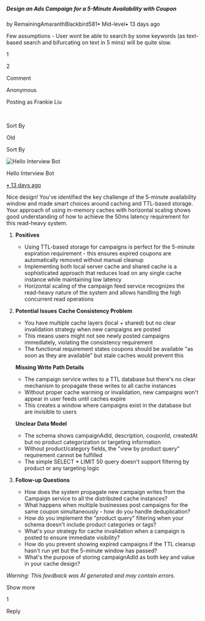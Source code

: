 ##### Design an Ads Campaign for a 5-Minute Availability with Coupon

by RemainingAmaranthBlackbird581• Mid-level• 13 days ago

Few assumptions - User wont be able to search by some keywords (as text-based search and bifurcating on text in 5 mins) will be quite slow.

1

2

Comment

Anonymous

Posting as Frankie Liu

​

Sort By

Old

Sort By

![Hello Interview Bot](https://hellointerview-files.s3.us-west-2.amazonaws.com/public-media/hilogo.jpg)

Hello Interview Bot

[• 13 days ago](https://www.hellointerview.com/community/submissions/cmea7qh2c00vaad07wa2evnsq#comment-cmea7ruwl002sad3agx76dw1r)

Nice design! You've identified the key challenge of the 5-minute availability window and made smart choices around caching and TTL-based storage. Your approach of using in-memory caches with horizontal scaling shows good understanding of how to achieve the 50ms latency requirement for this read-heavy system.

1.  **Positives**
    
    -   Using TTL-based storage for campaigns is perfect for the 5-minute expiration requirement - this ensures expired coupons are automatically removed without manual cleanup
    -   Implementing both local server cache and shared cache is a sophisticated approach that reduces load on any single cache instance while maintaining low latency
    -   Horizontal scaling of the campaign feed service recognizes the read-heavy nature of the system and allows handling the high concurrent read operations
2.  **Potential Issues** **Cache Consistency Problem**
    
    -   You have multiple cache layers (local + shared) but no clear invalidation strategy when new campaigns are posted
    -   This means users might not see newly posted campaigns immediately, violating the consistency requirement
    -   The functional requirement states coupons should be available "as soon as they are available" but stale caches would prevent this
    
    **Missing Write Path Details**
    
    -   The campaign service writes to a TTL database but there's no clear mechanism to propagate these writes to all cache instances
    -   Without proper cache warming or invalidation, new campaigns won't appear in user feeds until caches expire
    -   This creates a window where campaigns exist in the database but are invisible to users
    
    **Unclear Data Model**
    
    -   The schema shows campaignAdId, description, couponId, createdAt but no product categorization or targeting information
    -   Without product/category fields, the "view by product query" requirement cannot be fulfilled
    -   The simple SELECT \* LIMIT 50 query doesn't support filtering by product or any targeting logic
3.  **Follow-up Questions**
    
    -   How does the system propagate new campaign writes from the Campaign service to all the distributed cache instances?
    -   What happens when multiple businesses post campaigns for the same coupon simultaneously - how do you handle deduplication?
    -   How do you implement the "product query" filtering when your schema doesn't include product categories or tags?
    -   What's your strategy for cache invalidation when a campaign is posted to ensure immediate visibility?
    -   How do you prevent showing expired campaigns if the TTL cleanup hasn't run yet but the 5-minute window has passed?
    -   What's the purpose of storing campaignAdId as both key and value in your cache design?

_Warning: This feedback was AI generated and may contain errors._

Show more

1

Reply